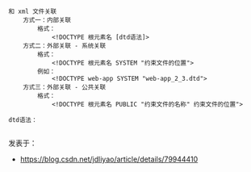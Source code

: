 

```
和 xml 文件关联
	方式一：内部关联
		格式：
			<!DOCTYPE 根元素名 [dtd语法]>
	方式二：外部关联 - 系统关联
		格式：
			<!DOCTYPE 根元素名 SYSTEM "约束文件的位置">
		例如：
			<!DOCTYPE web-app SYSTEM "web-app_2_3.dtd">
	方式三：外部关联 - 公共关联
		格式：
			<!DOCTYPE 根元素名 PUBLIC "约束文件的名称" 约束文件的位置">
			
dtd语法：
	 
```

发表于：

* https://blog.csdn.net/jdliyao/article/details/79944410